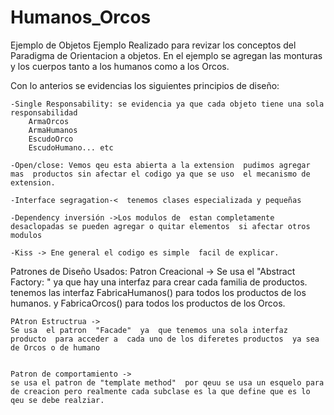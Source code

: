 # Humanos_Orcos
Ejemplo de Objetos
Ejemplo Realizado para revizar los conceptos del Paradigma de Orientacion a objetos.
En el ejemplo se agregan las monturas y los cuerpos tanto a los humanos como a los Orcos.

Con lo anterios se evidencias los siguientes principios de diseño:

	-Single Responsability: se evidencia ya que cada objeto tiene una sola responsabilidad
		ArmaOrcos
		ArmaHumanos
		EscudoOrco
		EscudoHumano... etc

	-Open/close: Vemos qeu esta abierta a la extension  pudimos agregar mas  productos sin afectar el codigo ya que se uso  el mecanismo de extension.

	-Interface segragation-<  tenemos clases especializada y pequeñas

	-Dependency inversión ->Los modulos de  estan completamente desaclopadas se pueden agregar o quitar elementos  si afectar otros modulos

	-Kiss -> Ene general el codigo es simple  facil de explicar.

Patrones de Diseño Usados:
	Patron Creacional -> 
	Se usa el "Abstract Factory: " ya que hay una interfaz para crear cada  familia de productos.
	tenemos las interfaz  FabricaHumanos()  para  todos los productos de los humanos.
                    y  FabricaOrcos()  para todos los productos de los Orcos.


	PAtron Estructrua -> 
	Se usa  el patron  "Facade"  ya  que tenemos una sola interfaz  producto  para acceder a  cada uno de los diferetes productos  ya sea de Orcos o de humano


	Patron de comportamiento ->
	se usa el patron de "template method"  por qeuu se usa un esquelo para de creacion pero realmente cada subclase es la que define que es lo qeu se debe realziar.
